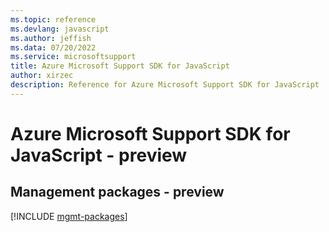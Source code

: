 ```yaml
---
ms.topic: reference
ms.devlang: javascript
ms.author: jeffish
ms.data: 07/20/2022
ms.service: microsoftsupport
title: Azure Microsoft Support SDK for JavaScript
author: xirzec
description: Reference for Azure Microsoft Support SDK for JavaScript
---
```

# Azure Microsoft Support SDK for JavaScript - preview

## Management packages - preview
[!INCLUDE [mgmt-packages](microsoft-support-mgmt-index.md)]
